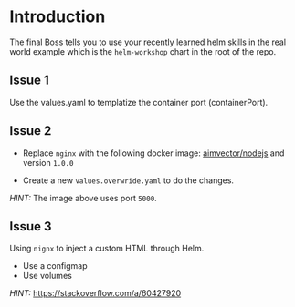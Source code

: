 # Introduction
The final Boss tells you to use your recently learned helm skills in the real world example which is the `helm-workshop` chart in the root of the repo.

## Issue 1
Use the values.yaml to templatize the container port (containerPort).

## Issue 2
- Replace `nginx` with the following docker image: [aimvector/nodejs](https://hub.docker.com/r/aimvector/nodejs) and version `1.0.0`

- Create a new `values.overwride.yaml` to do the changes.

*HINT:* The image above uses port `5000`.

## Issue 3
Using `nignx` to inject a custom HTML through Helm.

- Use a configmap
- Use volumes

*HINT:* https://stackoverflow.com/a/60427920
